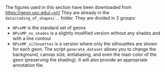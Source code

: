 The figures used in this section have been downloaded from https://geon.usc.edu/~ori/
They are already in the `data/coding_of_shapes/..` folder. 
They are divided in 3 groups: 
- `NPvsMP` is the standard set of geons
- `NPvsMP_no_shades` is a slightly modified version without any shades and with a line contour 
- `NPvsMP_silhouettes` is a version where only the silhouettes are shown for each geon.
The script `generate_dataset` allows you to change the background, canvas size, antialiasing, and even the main color of the geon (preserving the shading). It will also provide an appropriate annotation file. 